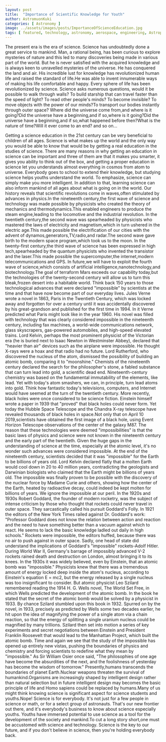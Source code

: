 ```yaml
---
layout: post
title:  "Importance of Scientific Knowledge for Youth"
author: AstromuonKuki
categories: [ Astronomy ]
image: ../assets/images/posts/ImportanceOfScienceEducation.jpg
tags: [ featured, technology, astronomy, aerospace, engineering, Astrophysics, Science, space ]
---
```

The present era is the era of science. Science has undoubtedly done a great service to mankind. Man, a rational being, has been curious to explore mysteries of nature and this led to many discoveries being made in various part of the world. But he is never satisfied with the acquired knowledge and is always keen to unravelled mysteries of the universe. He has conquered the land and air. His incredible lust for knowledge has revolutionized human life and raised the standard of life.He was able to invent innumerable ways of making his life comfortable and happy. Every sphere of life has been revolutionized by science. Science asks numerous questions, would it be possible to walk through walls? To build starship that can travel faster than the speed of light? To read other people's minds? To become invisible? To move objects with the power of our minds?To transport our bodies instantly through outer space? Where did the universe come from,and where is it going?Did the universe have a beginning,and if so,where is it going?Did the universe have a beginning,and if so,what happened before then?What is the nature of time?Will it ever come to an end? and so on... 

Getting a science education in the 21st century can be very beneficial to children of all ages. Science is what makes up the world and the only way you would be able to know that would be by getting a real education in the studies of science. There are many reasons in why getting an education in science can be important and three of them are that it makes you smarter, it gives you ability to think out of the box, and getting a proper education in science let you understands almost everything in cosmos from atom to universe. Everybody goes to school to extend their knowledge, but studying science helps youths understand the world. To emphasize, science can simply make you more intelligent. In addition to that, learning science can also inform mankind of all ages about what is going on in the world. 
Our history reveals that scientific revolutions come in waves,often stimulated by advances in physics.In the nineteenth century,the first wave of science and technology was made possible by physicists who created the theory of mechanics and thermodynamics.This enabled engineers to produce the steam engine,leading to the locomotive and the industrial revolution.
In the twentieth century,the second wave was spearheaded by physicists who mastered the laws of electricity and magnetism,which in turn ushered in the electric age.This made possible the electrification of our cities with the advent of dynamos,generators,TV,radio,and radar.The second wave gave birth to the modern space program,which took us to the moon.
In the twenty-first century,the third wave of science has been expressed in high tech,spearheaded by the quantum physicists who invented the transistor and the laser.This made possible the supercomputer,the internet,modern telecommunications and GPS. In future,we will have to exploit the fourth wave of science,which consists of artificial intelligence,nanotechnology,and biotechnology.The goal of terraform Mars exceeds our capability today,but the technologies of the twenty-second century will allow us to turn this bleak,frozen desert into a habitable world.
Think back 150 years to those technological advances that were declared "impossible" by scientists at the time and that have now become part of our everyday lives. Jules Verne wrote a novel in 1863, Paris in the Twentieth Century, which was locked away and forgotten for over a century until it was accidentally discovered by his great-grandson and published for the first time in 1994. In it Verne predicted what Paris might look like in the year 1960. His novel was filled with technology that was clearly considered impossible in the nineteenth century, including fax machines, a world-wide communications network, glass skyscrapers, gas-powered automobiles, and high-speed elevated trains.
Lord Kelvin, perhaps the most prominent physicist of the Victorian era (he is buried next to Isaac Newton in Westminster Abbey), declared that "heavier than air" devices such as the airplane were impossible. He thought X-rays were a hoax and that radio had no future. Lord Rutherford, who discovered the nucleus of the atom, dismissed the possibility of building an atomic bomb, comparing it to "moonshine." Chemists of the nineteenth century declared the search for the philosopher's stone, a fabled substance that can turn lead into gold, a scientific dead end. Nineteenth-century chemistry was based on the fundamental immutability of the elements, like lead. Yet with today's atom smashers, we can, in principle, turn lead atoms into gold. Think how fantastic today's televisions, computers, and Internet would have seemed at the turn of the twentieth century. More recently, black holes were once considered to be science fiction. Einstein himself wrote a paper in 1939 that "proved" that black holes could never form. Yet today the Hubble Space Telescope and the Chandra X-ray telescope have revealed thousands of black holes in space.Not only that on April 10 2019,scientists have obtained the first image of a black hole, using Event Horizon Telescope observations of the center of the galaxy M87.
The reason that these technologies were deemed "impossibilities" is that the basic laws of physics and science were not known in the nineteenth century and the early part of the twentieth. Given the huge gaps in 
the understanding of science at the time, especially at the atomic level, it's no wonder such advances were considered impossible.
At the end of the nineteenth century, scientists decided that it was "impossible" for the Earth to be billions of years old. Lord Kelvin declared flatly that a molten Earth would cool down in 20 to 40 million years, contradicting the geologists and Darwinian biologists who claimed that the Earth might be billions of years old. The impossible was finally proven to be possible with the discovery of the nuclear force by Madame Curie and others, showing how the center of the Earth, heated by radioactive decay, could indeed be kept molten for billions of years.
We ignore the impossible at our peril. In the 1920s and 1930s Robert Goddard, the founder of modern rocketry, was the subject of intense criticism by those who thought that rockets could never travel in outer space. They sarcastically called his pursuit Goddard's Folly. In 1921 the editors of the New York Times railed against Dr. Goddard's work: "Professor Goddard does not know the relation between action and reaction and the need to have something better than a vacuum against which to react. He seems to lack the basic knowledge ladled out daily in high schools." Rockets were impossible, the editors huffed, because there was no air to push against in outer space. Sadly, one head of state did understand the implications of Goddard's "impossible" rockets-Adolf Hitler. During World War II, Germany's barrage of impossibly advanced V-2 rockets rained death and destruction on London, almost bringing it to its knees.
In the 1930s it was widely believed, even by Einstein, that an atomic bomb was "impossible." Physicists knew that there was a tremendous amount of energy locked deep inside the atom's nucleus, according to Einstein's equation E = mc2, but the energy released by a single nucleus was too insignificant to consider. But atomic physicist Leo Szilard remembered reading the 1914 H. G. Wells novel, The World Set Free, in which Wells predicted the development of the atomic bomb. In the book he stated that the secret of the atomic bomb would be solved by a physicist in 1933. By chance Szilard stumbled upon this book in 1932. Spurred on by the novel, in 1933, precisely as predicted by Wells some two decades earlier, he hit upon the idea of magnifying the power of a single atom via a chain reaction, so that the energy of splitting a single uranium nucleus could be magnified by many trillions. Szilard then set into motion a series of key experiments and secret negotiations between Einstein and President Franklin Roosevelt that would lead to the Manhattan Project, which built the atomic bomb.
Time and again we see that the study of the impossible has opened up entirely new vistas, pushing the boundaries of physics and chemistry and forcing scientists to redefine what they mean by "impossible." 
As Sir William Osier once said, "The philosophies of one age have become the absurdities of the next, and the foolishness of yesterday has become the wisdom of tomorrow."
Presently,humans transcends the boundaries of planet Earth.Nuclear weapons threaten the survival of humankind.Organisms are increasingly shaped by intelligent design rather than natural selection but in future intelligent design may becomes the basic principle of life and Homo sapiens could be replaced by humans.Many of us might think knowing science is  significant aspect for science students and youths.Nope!  Science is for everybody. It's not just for a few people in science or math, or for a select group of astronauts. That's our new frontier out there, and it's everybody's business to know about science especially youths. Youths have immersed potential to use science as a tool for the development of the society and mankind.To cut a long story short,one must be accustomed with science and technology. Science is the key to our future, and if you don't believe in science, then you're holding everybody back. 
